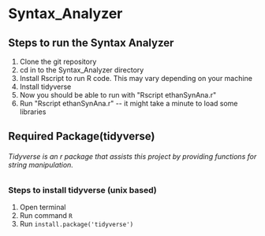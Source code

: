 # Syntax_Analyzer

## Steps to run the Syntax Analyzer

1. Clone the git repository
2. cd in to the Syntax_Analyzer directory
3. Install Rscript to run R code.  This may vary depending on your machine
4. Install tidyverse
5. Now you should be able to run with "Rscript ethanSynAna.r"
4. Run "Rscript ethanSynAna.r" -- it might take a minute to load some libraries


## Required Package(tidyverse)
###### Tidyverse is an r package that assists this project by providing functions for string manipulation.

### Steps to install tidyverse (unix based)

1. Open terminal
2. Run command `R`
3. Run `install.package('tidyverse')`

